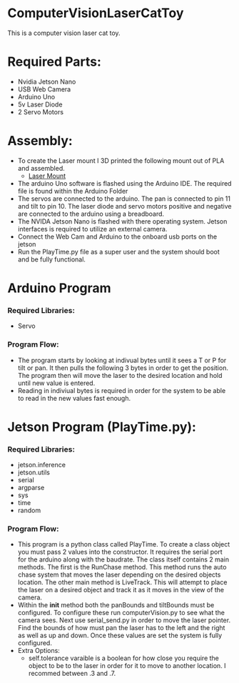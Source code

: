 # ComputerVisionLaserCatToy
This is a computer vision laser cat toy.

# Required Parts:
  - Nvidia Jetson Nano
  - USB Web Camera
  - Arduino Uno
  - 5v Laser Diode
  - 2 Servo Motors
 
 # Assembly:
  - To create the Laser mount I 3D printed the following mount out of PLA and assembled.
      - [Laser Mount](https://www.thingiverse.com/thing:2104280)
  - The arduino Uno software is flashed using the Arduino IDE. The required file is found within the Arduino Folder 
  - The servos are connected to the arduino. The pan is connected to pin 11 and tilt to pin 10. The laser diode and servo motors positive and negative are connected to the arduino using a breadboard.
  - The NVIDA Jetson Nano is flashed with there operating system. Jetson interfaces is required to utilize an external camera. 
  - Connect the Web Cam and Arduino to the onboard usb ports on the jetson
  - Run the PlayTime.py file as a super user and the system should boot and be fully functional.


# Arduino Program
  ### Required Libraries:
  - Servo
  ### Program Flow:
  - The program starts by looking at indivual bytes until it sees a T or P for tilt or pan. It then pulls the following 3 bytes in order to get the position. The program then will move the laser to the desired location and hold until new value is entered. 
  - Reading in indiviual bytes is required in order for the system to be able to read in the new values fast enough.
# Jetson Program (PlayTime.py):
  ### Required Libraries:
  - jetson.inference
  - jetson.utils
  - serial
  - argparse
  - sys
  - time
  - random
  ### Program Flow:
  - This program is a python class called PlayTime. To create a class object you must pass 2 values into the constructor. It requires the serial port for the arduino along with the baudrate. The class itself contains 2 main methods. The first is the RunChase method. This method runs the auto chase system that moves the laser depending on the desired objects location. The other main method is LiveTrack. This will attempt to place the laser on a desired object and track it as it moves in the view of the camera.
  - Within the __init__ method both the panBounds and tiltBounds must be configured. To configure these run computerVision.py to see what the camera sees. Next use serial_send.py in order to move the laser pointer. Find the bounds of how must pan the laser has to the left and the right as well as up and down. Once these values are set the system is fully configured.
  - Extra Options:
      - self.tolerance varaible is a boolean for how close you require the object to be to the laser in order for it to move to another location. I recommed between .3 and .7.
